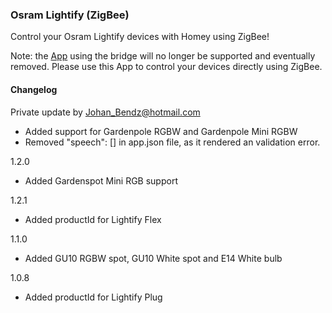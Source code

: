 ### Osram Lightify (ZigBee)

Control your Osram Lightify devices with Homey using ZigBee!

Note: the [App](https://apps.athom.com/app/com.osram.lightify) using the bridge will no longer be supported and eventually removed. Please use this App to control your devices directly using ZigBee.

#### Changelog
Private update by Johan_Bendz@hotmail.com
- Added support for Gardenpole RGBW and Gardenpole Mini RGBW 
- Removed "speech": [] in app.json file, as it rendered an validation error.

1.2.0
- Added Gardenspot Mini RGB support

1.2.1
- Added productId for Lightify Flex

1.1.0
- Added GU10 RGBW spot, GU10 White spot and E14 White bulb

1.0.8
- Added productId for Lightify Plug 

